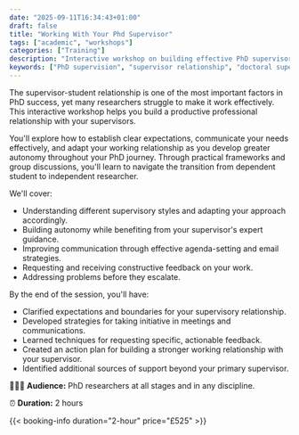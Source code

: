 ```yaml
---
date: "2025-09-11T16:34:43+01:00"
draft: false
title: "Working With Your Phd Supervisor"
tags: ["academic", "workshops"]
categories: ["Training"] 
description: "Interactive workshop on building effective PhD supervisor relationships. Learn to communicate better, request feedback, resolve conflicts, and develop autonomy while maintaining productive guidance throughout your doctorate."
keywords: ["PhD supervision", "supervisor relationship", "doctoral supervision", "PhD communication", "research supervision", "supervisor feedback", "PhD autonomy", "doctoral relationships", "supervisory meetings", "PhD guidance"]
---
```


The supervisor-student relationship is one of the most important factors in PhD success, yet many researchers struggle to make it work effectively. This interactive workshop helps you build a productive professional relationship with your supervisors.

You'll explore how to establish clear expectations, communicate your needs effectively, and adapt your working relationship as you develop greater autonomy throughout your PhD journey. Through practical frameworks and group discussions, you'll learn to navigate the transition from dependent student to independent researcher.

We'll cover:

- Understanding different supervisory styles and adapting your approach accordingly.
- Building autonomy while benefiting from your supervisor's expert guidance.
- Improving communication through effective agenda-setting and email strategies.
- Requesting and receiving constructive feedback on your work.
- Addressing problems before they escalate.

By the end of the session, you'll have:

- Clarified expectations and boundaries for your supervisory relationship.
- Developed strategies for taking initiative in meetings and communications.
- Learned techniques for requesting specific, actionable feedback.
- Created an action plan for building a stronger working relationship with your supervisor.
- Identified additional sources of support beyond your primary supervisor.

👩🏽‍🎓 **Audience:** PhD researchers at all stages and in any discipline.

⏰ **Duration:** 2 hours

{{< booking-info duration="2-hour" price="£525" >}}